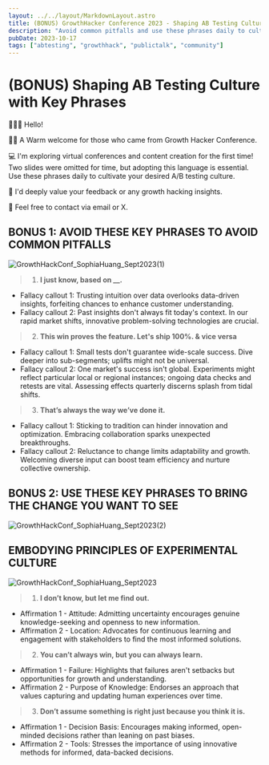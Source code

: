 ```yaml
---
layout: ../../layout/MarkdownLayout.astro
title: (BONUS) GrowthHacker Conference 2023 - Shaping AB Testing Culture with Key Phrases
description: "Avoid common pitfalls and use these phrases daily to cultivate the right A/B testing culture"
pubDate: 2023-10-17
tags: ["abtesting", "growthhack", "publictalk", "community"]
---
```


# (BONUS) Shaping AB Testing Culture with Key Phrases

🙋🏻‍♀️ Hello!

👏🏻 A Warm welcome for those who came from Growth Hacker Conference.

💻 I'm exploring virtual conferences and content creation for the first time! Two slides were omitted for time, but adopting this language is essential. Use these phrases daily to cultivate your desired A/B testing culture.

🚰 I'd deeply value your feedback or any growth hacking insights.

💬 Feel free to contact via email or X.

## BONUS 1: AVOID THESE KEY PHRASES TO AVOID COMMON PITFALLS

![GrowthHackConf_SophiaHuang_Sept2023(1)](</images/GrowthHackConf_SophiaHuang_Sept2023(1).webp>)

> 1. **I just know, based on **\_\_**.**

- Fallacy callout 1: Trusting intuition over data overlooks data-driven insights, forfeiting chances to enhance customer understanding.
- Fallacy callout 2: Past insights don't always fit today's context. In our rapid market shifts, innovative problem-solving technologies are crucial.

> 2. **This win proves the feature. Let's ship 100%. & vice versa**

- Fallacy callout 1: Small tests don't guarantee wide-scale success. Dive deeper into sub-segments; uplifts might not be universal.
- Fallacy callout 2: One market's success isn't global. Experiments might reflect particular local or regional instances; ongoing data checks and retests are vital. Assessing effects quarterly discerns splash from tidal shifts.

> 3. **That’s always the way we’ve done it.**

- Fallacy callout 1: Sticking to tradition can hinder innovation and optimization. Embracing collaboration sparks unexpected breakthroughs.
- Fallacy callout 2: Reluctance to change limits adaptability and growth. Welcoming diverse input can boost team efficiency and nurture collective ownership.

## BONUS 2: USE THESE KEY PHRASES TO BRING THE CHANGE YOU WANT TO SEE

![GrowthHackConf_SophiaHuang_Sept2023(2)](</images/GrowthHackConf_SophiaHuang_Sept2023(2).webp>)

## EMBODYING PRINCIPLES OF EXPERIMENTAL CULTURE

![GrowthHackConf_SophiaHuang_Sept2023](/images/GrowthHackConf_SophiaHuang_Sept2023.webp)

> 1. **I don’t know, but let me find out.**

- Affirmation 1 - Attitude: Admitting uncertainty encourages genuine knowledge-seeking and openness to new information.
- Affirmation 2 - Location: Advocates for continuous learning and engagement with stakeholders to find the most informed solutions.

> 2.  **You can’t always win, but you can always learn.**

- Affirmation 1 - Failure: Highlights that failures aren't setbacks but opportunities for growth and understanding.
- Affirmation 2 - Purpose of Knowledge: Endorses an approach that values capturing and updating human experiences over time.

> 3. **Don’t assume something is right just because you think it is.**

- Affirmation 1 - Decision Basis: Encourages making informed, open-minded decisions rather than leaning on past biases.
- Affirmation 2 - Tools: Stresses the importance of using innovative methods for informed, data-backed decisions.
